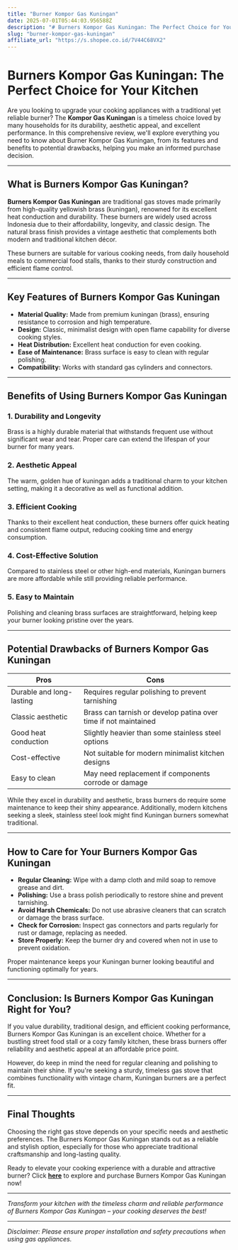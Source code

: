 ```yaml
---
title: "Burner Kompor Gas Kuningan"
date: 2025-07-01T05:44:03.956588Z
description: "# Burners Kompor Gas Kuningan: The Perfect Choice for Your Kitchen..."
slug: "burner-kompor-gas-kuningan"
affiliate_url: "https://s.shopee.co.id/7V44C68VX2"
---
```

# Burners Kompor Gas Kuningan: The Perfect Choice for Your Kitchen

Are you looking to upgrade your cooking appliances with a traditional yet reliable burner? The **Kompor Gas Kuningan** is a timeless choice loved by many households for its durability, aesthetic appeal, and excellent performance. In this comprehensive review, we'll explore everything you need to know about Burner Kompor Gas Kuningan, from its features and benefits to potential drawbacks, helping you make an informed purchase decision.

---

## What is Burners Kompor Gas Kuningan?

**Burners Kompor Gas Kuningan** are traditional gas stoves made primarily from high-quality yellowish brass (kuningan), renowned for its excellent heat conduction and durability. These burners are widely used across Indonesia due to their affordability, longevity, and classic design. The natural brass finish provides a vintage aesthetic that complements both modern and traditional kitchen décor.

These burners are suitable for various cooking needs, from daily household meals to commercial food stalls, thanks to their sturdy construction and efficient flame control.

---

## Key Features of Burners Kompor Gas Kuningan

- **Material Quality:** Made from premium kuningan (brass), ensuring resistance to corrosion and high temperature.
- **Design:** Classic, minimalist design with open flame capability for diverse cooking styles.
- **Heat Distribution:** Excellent heat conduction for even cooking.
- **Ease of Maintenance:** Brass surface is easy to clean with regular polishing.
- **Compatibility:** Works with standard gas cylinders and connectors.

---

## Benefits of Using Burners Kompor Gas Kuningan

### 1. Durability and Longevity

Brass is a highly durable material that withstands frequent use without significant wear and tear. Proper care can extend the lifespan of your burner for many years.

### 2. Aesthetic Appeal

The warm, golden hue of kuningan adds a traditional charm to your kitchen setting, making it a decorative as well as functional addition.

### 3. Efficient Cooking

Thanks to their excellent heat conduction, these burners offer quick heating and consistent flame output, reducing cooking time and energy consumption.

### 4. Cost-Effective Solution

Compared to stainless steel or other high-end materials, Kuningan burners are more affordable while still providing reliable performance.

### 5. Easy to Maintain

Polishing and cleaning brass surfaces are straightforward, helping keep your burner looking pristine over the years.

---

## Potential Drawbacks of Burners Kompor Gas Kuningan

| Pros | Cons |
|---|---|
| Durable and long-lasting | Requires regular polishing to prevent tarnishing |
| Classic aesthetic | Brass can tarnish or develop patina over time if not maintained |
| Good heat conduction | Slightly heavier than some stainless steel options |
| Cost-effective | Not suitable for modern minimalist kitchen designs |
| Easy to clean | May need replacement if components corrode or damage |

While they excel in durability and aesthetic, brass burners do require some maintenance to keep their shiny appearance. Additionally, modern kitchens seeking a sleek, stainless steel look might find Kuningan burners somewhat traditional.

---

## How to Care for Your Burners Kompor Gas Kuningan

- **Regular Cleaning:** Wipe with a damp cloth and mild soap to remove grease and dirt.
- **Polishing:** Use a brass polish periodically to restore shine and prevent tarnishing.
- **Avoid Harsh Chemicals:** Do not use abrasive cleaners that can scratch or damage the brass surface.
- **Check for Corrosion:** Inspect gas connectors and parts regularly for rust or damage, replacing as needed.
- **Store Properly:** Keep the burner dry and covered when not in use to prevent oxidation.

Proper maintenance keeps your Kuningan burner looking beautiful and functioning optimally for years.

---

## Conclusion: Is Burners Kompor Gas Kuningan Right for You?

If you value durability, traditional design, and efficient cooking performance, Burners Kompor Gas Kuningan is an excellent choice. Whether for a bustling street food stall or a cozy family kitchen, these brass burners offer reliability and aesthetic appeal at an affordable price point.

However, do keep in mind the need for regular cleaning and polishing to maintain their shine. If you're seeking a sturdy, timeless gas stove that combines functionality with vintage charm, Kuningan burners are a perfect fit.

---

## Final Thoughts

Choosing the right gas stove depends on your specific needs and aesthetic preferences. The Burners Kompor Gas Kuningan stands out as a reliable and stylish option, especially for those who appreciate traditional craftsmanship and long-lasting quality.

Ready to elevate your cooking experience with a durable and attractive burner? Click **[here](https://s.shopee.co.id/7V44C68VX2)** to explore and purchase Burners Kompor Gas Kuningan now!

---

*Transform your kitchen with the timeless charm and reliable performance of Burners Kompor Gas Kuningan – your cooking deserves the best!*

---

*Disclaimer: Please ensure proper installation and safety precautions when using gas appliances.*
